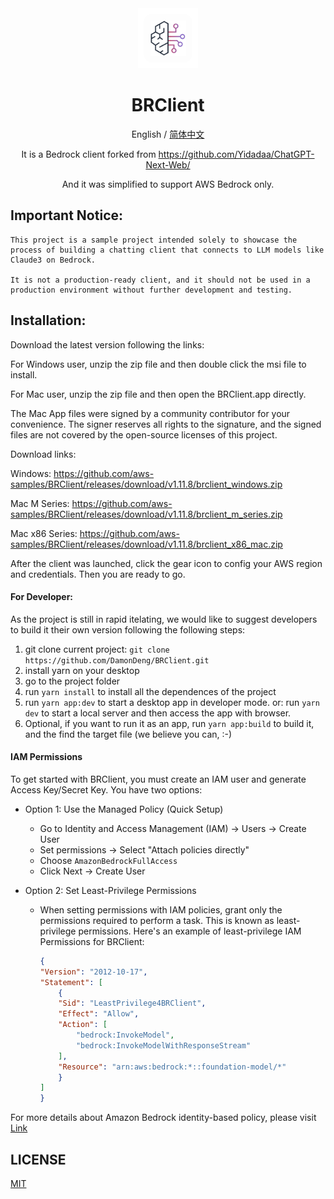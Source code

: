 <div align="center">
<img src="./public/logo.png" alt="icon" width="96" height="96" />


<h1 align="center">BRClient</h1>

English / [简体中文](./README_CN.md)

It is a Bedrock client forked from https://github.com/Yidadaa/ChatGPT-Next-Web/

And it was simplified to support AWS Bedrock only.

</div>

## Important Notice:
```
This project is a sample project intended solely to showcase the process of building a chatting client that connects to LLM models like Claude3 on Bedrock. 

It is not a production-ready client, and it should not be used in a production environment without further development and testing.
```


## Installation:

Download the latest version following the links:

For Windows user, unzip the zip file and then double click the msi file to install.

For Mac user, unzip the zip file and then open the BRClient.app directly.

The Mac App files were signed by a community contributor for your convenience. The signer reserves all rights to the signature, and the signed files are not covered by the open-source licenses of this project.

Download links:

Windows:
https://github.com/aws-samples/BRClient/releases/download/v1.11.8/brclient_windows.zip


Mac M Series:
https://github.com/aws-samples/BRClient/releases/download/v1.11.8/brclient_m_series.zip


Mac x86 Series:
https://github.com/aws-samples/BRClient/releases/download/v1.11.8/brclient_x86_mac.zip




After the client was launched, click the gear icon to config your AWS region and credentials. Then you are ready to go.

#### For Developer:


As the project is still in rapid itelating, we would like to suggest developers to build it their own version following the following steps:

1. git clone current project: `git clone https://github.com/DamonDeng/BRClient.git`
2. install yarn on your desktop
3. go to the project folder
4. run `yarn install` to install all the dependences of the project
5. run `yarn app:dev` to start a desktop app in developer mode.    or:   run `yarn dev` to start a local server and then access the app with browser.
6. Optional, if you want to run it as an app, run `yarn app:build` to build it, and the find the target file (we believe you can, :-)

#### IAM Permissions

To get started with BRClient, you must create an IAM user and generate Access Key/Secret Key. You have two options:

* Option 1: Use the Managed Policy (Quick Setup)
  - Go to Identity and Access Management (IAM) -> Users -> Create User
  - Set permissions -> Select "Attach policies directly"
  - Choose `AmazonBedrockFullAccess`
  - Click Next -> Create User

* Option 2: Set Least-Privilege Permissions
  - When setting permissions with IAM policies, grant only the permissions required to perform a task. This is known as least-privilege permissions. Here's an example of least-privilege IAM Permissions for BRClient:
    ```json
    {
    "Version": "2012-10-17",
    "Statement": [
        {
        "Sid": "LeastPrivilege4BRClient",
        "Effect": "Allow",
        "Action": [
            "bedrock:InvokeModel",
            "bedrock:InvokeModelWithResponseStream"
        ],
        "Resource": "arn:aws:bedrock:*::foundation-model/*"
        }
    ]
    }
    ```

For more details about Amazon Bedrock identity-based policy, please visit [Link](https://docs.aws.amazon.com/bedrock/latest/userguide/security_iam_id-based-policy-examples.html)


## LICENSE

[MIT](https://opensource.org/license/mit/)
